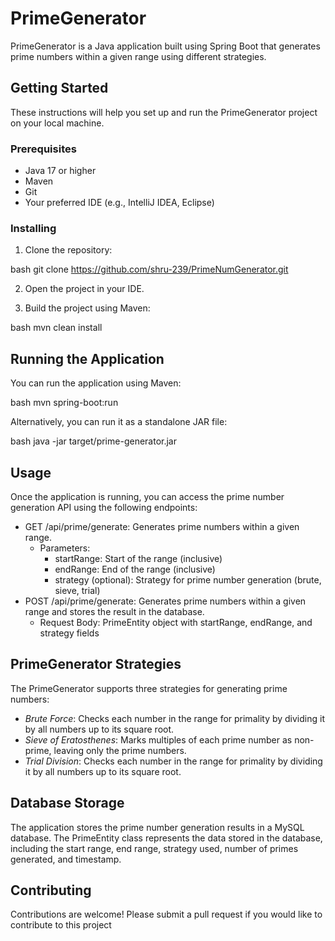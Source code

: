 # PrimeGenerator

PrimeGenerator is a Java application built using Spring Boot that generates prime numbers within a given range using different strategies.

## Getting Started

These instructions will help you set up and run the PrimeGenerator project on your local machine.

### Prerequisites

- Java 17 or higher
- Maven
- Git
- Your preferred IDE (e.g., IntelliJ IDEA, Eclipse)

### Installing

1. Clone the repository:

bash
git clone https://github.com/shru-239/PrimeNumGenerator.git


2. Open the project in your IDE.

3. Build the project using Maven:

bash
mvn clean install


## Running the Application

You can run the application using Maven:

bash
mvn spring-boot:run


Alternatively, you can run it as a standalone JAR file:

bash
java -jar target/prime-generator.jar


## Usage

Once the application is running, you can access the prime number generation API using the following endpoints:

- GET /api/prime/generate: Generates prime numbers within a given range.
  - Parameters:
    - startRange: Start of the range (inclusive)
    - endRange: End of the range (inclusive)
    - strategy (optional): Strategy for prime number generation (brute, sieve, trial)
- POST /api/prime/generate: Generates prime numbers within a given range and stores the result in the database.
  - Request Body: PrimeEntity object with startRange, endRange, and strategy fields

## PrimeGenerator Strategies

The PrimeGenerator supports three strategies for generating prime numbers:

- *Brute Force*: Checks each number in the range for primality by dividing it by all numbers up to its square root.
- *Sieve of Eratosthenes*: Marks multiples of each prime number as non-prime, leaving only the prime numbers.
- *Trial Division*: Checks each number in the range for primality by dividing it by all numbers up to its square root.

## Database Storage

The application stores the prime number generation results in a MySQL database. The PrimeEntity class represents the data stored in the database, including the start range, end range, strategy used, number of primes generated, and timestamp.

## Contributing

Contributions are welcome! Please submit a pull request if you would like to contribute to this project
